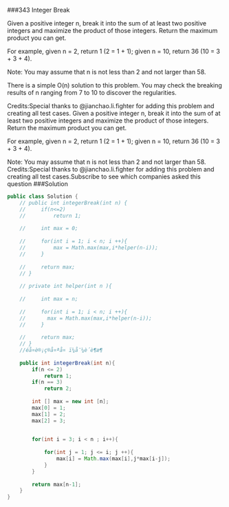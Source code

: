 ###343 Integer Break

Given a positive integer n, break it into the sum of at least two positive integers and maximize the product of those integers. Return the maximum product you can get.


For example, given n = 2, return 1 (2 = 1 + 1); given n = 10, return 36 (10 = 3 + 3 + 4).


Note: You may assume that n is not less than 2 and not larger than 58.


There is a simple O(n) solution to this problem.
You may check the breaking results of n ranging from 7 to 10 to discover the regularities.

Credits:Special thanks to @jianchao.li.fighter for adding this problem and creating all test cases.
Given a positive integer n, break it into the sum of at least two positive integers and maximize the product of those integers. Return the maximum product you can get.

For example, given n = 2, return 1 (2 = 1 + 1); given n = 10, return 36 (10 = 3 + 3 + 4).

Note: You may assume that n is not less than 2 and not larger than 58.
Credits:Special thanks to @jianchao.li.fighter for adding this problem and creating all test cases.Subscribe to see which companies asked this question
###Solution
```java
public class Solution {
    // public int integerBreak(int n) {
    //     if(n<=2)
    //         return 1;
            
    //     int max = 0;
        
    //     for(int i = 1; i < n; i ++){
    //         max = Math.max(max,i*helper(n-i));
    //     }
        
    //     return max;
    // }
    
    // private int helper(int n ){
        
    //     int max = n; 
        
    //     for(int i = 1; i < n; i ++){
    //       max = Math.max(max,i*helper(n-i)); 
    //     }
        
    //     return max;
    // }
    //éå¤è®¡ç®å¤ªå¤ ï¼å¯¼è´è¶æ¶
    
    public int integerBreak(int n){
        if(n <= 2)
            return 1;
        if(n == 3)
            return 2;
        
        int [] max = new int [n];
        max[0] = 1;
        max[1] = 2;
        max[2] = 3;
        

        for(int i = 3; i < n ; i++){
            
            for(int j = 1; j <= i; j ++){
                max[i] = Math.max(max[i],j*max[i-j]);
            }
        }
        
        return max[n-1];
    }
}
